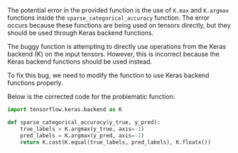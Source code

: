 The potential error in the provided function is the use of `K.max` and `K.argmax` functions inside the `sparse_categorical_accuracy` function. The error occurs because these functions are being used on tensors directly, but they should be used through Keras backend functions.

The buggy function is attempting to directly use operations from the Keras backend (K) on the input tensors. However, this is incorrect because the Keras backend functions should be used instead. 

To fix this bug, we need to modify the function to use Keras backend functions properly.

Below is the corrected code for the problematic function:

```python
import tensorflow.keras.backend as K

def sparse_categorical_accuracy(y_true, y_pred):
    true_labels = K.argmax(y_true, axis=-1)
    pred_labels = K.argmax(y_pred, axis=-1)
    return K.cast(K.equal(true_labels, pred_labels), K.floatx())
```